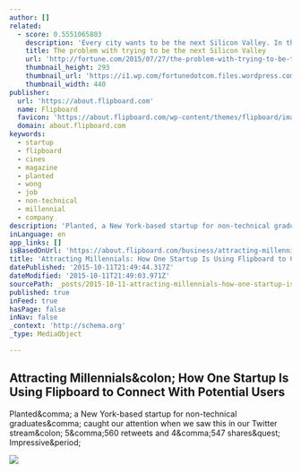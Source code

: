 ```yaml
---
author: []
related:
  - score: 0.5551065803
    description: 'Every city wants to be the next Silicon Valley. In the last decade, policy makers and municipal boosters have spent millions on initiatives meant to lure and nurture local entrepreneurs. See: "StartUp PHL," "StartUp-Miami," "Startup VA," "Startup America," and countless others.'
    title: The problem with trying to be the next Silicon Valley
    url: 'http://fortune.com/2015/07/27/the-problem-with-trying-to-be-the-next-silicon-valley/'
    thumbnail_height: 293
    thumbnail_url: 'https://i1.wp.com/fortunedotcom.files.wordpress.com/2015/07/gettyimages-562451613.jpg?fit=440%2C330&quality=80&strip'
    thumbnail_width: 440
publisher:
  url: 'https://about.flipboard.com'
  name: Flipboard
  favicon: 'https://about.flipboard.com/wp-content/themes/flipboard/images/favicon.ico'
  domain: about.flipboard.com
keywords:
  - startup
  - flipboard
  - cines
  - magazine
  - planted
  - wong
  - job
  - non-technical
  - millennial
  - company
description: 'Planted, a New York-based startup for non-technical graduates, caught our attention when we saw this in our Twitter stream: 5,560 retweets and 4,547 shares? Impressive.'
inLanguage: en
app_links: []
isBasedOnUrl: 'https://about.flipboard.com/business/attracting-millennials-how-one-startup-is-using-flipboard-to-connect-with-potential-users/'
title: 'Attracting Millennials: How One Startup Is Using Flipboard to Connect With Potential Users'
datePublished: '2015-10-11T21:49:44.317Z'
dateModified: '2015-10-11T21:49:03.971Z'
sourcePath: _posts/2015-10-11-attracting-millennials-how-one-startup-is-using-flipboard-t.md
published: true
inFeed: true
hasPage: false
inNav: false
_context: 'http://schema.org'
_type: MediaObject

---
```

<article style=""><h1>Attracting Millennials&amp;colon; How One Startup Is Using Flipboard to Connect With Potential Users</h1><p>Planted&amp;comma; a New York-based startup for non-technical graduates&amp;comma; caught our attention when we saw this in our Twitter stream&amp;colon; 5&amp;comma;560 retweets and 4&amp;comma;547 shares&amp;quest; Impressive&amp;period;</p><img src="https://about.flipboard.com/wp-content/uploads/2015/08/Planted_Team_Photo.jpg" /></article>